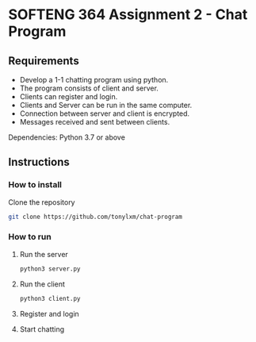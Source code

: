 # SOFTENG 364 Assignment 2 - Chat Program

## Requirements
- Develop a 1-1 chatting program using python.
- The program consists of client and server.
- Clients can register and login.
- Clients and Server can be run in the same computer.
- Connection between server and client is encrypted.
- Messages received and sent between clients.

Dependencies: Python 3.7 or above

## Instructions
### How to install
Clone the repository

```bash
git clone https://github.com/tonylxm/chat-program
```

### How to run
1. Run the server

   ```bash
   python3 server.py
   ```

2. Run the client

    ```bash
    python3 client.py
    ```

3. Register and login
4. Start chatting

